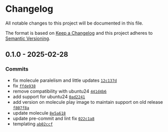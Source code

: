 # Changelog

All notable changes to this project will be documented in this file.

The format is based on [Keep a Changelog](https://keepachangelog.com/en/1.0.0/)
and this project adheres to [Semantic Versioning](https://semver.org/spec/v2.0.0.html).

## 0.1.0 - 2025-02-28

### Commits

- fix molecule paralelism and little updates [`12c137d`](https://github.com/lotusnoir/ansible-apps_fluentbit_windows/commit/12c137d136b271c75d11b861dbea856b11632840)
- fix [`ffde938`](https://github.com/lotusnoir/ansible-apps_fluentbit_windows/commit/ffde9382e664a064758f69ccaf4513226c882595)
- remove compatibility with ubuntu24 [`441d4b6`](https://github.com/lotusnoir/ansible-apps_fluentbit_windows/commit/441d4b642b4dd0e5f218c2a68ccd278779cc829f)
- add support for ubuntu24 [`0ad2241`](https://github.com/lotusnoir/ansible-apps_fluentbit_windows/commit/0ad2241ee9b2f4685921606c4d705d59cc2ba4ba)
- add version on molecule play image to maintain support on old release [`f807f8a`](https://github.com/lotusnoir/ansible-apps_fluentbit_windows/commit/f807f8a6c7611dfe79c05c969e84c7a7b7f26d2d)
- update molecule [`8e5a618`](https://github.com/lotusnoir/ansible-apps_fluentbit_windows/commit/8e5a618e71fcf6b71c64c5ac504c121669acef26)
- update pre-commit and lint fix [`022c1a8`](https://github.com/lotusnoir/ansible-apps_fluentbit_windows/commit/022c1a87f80c05fa3208124ad01fe0747dd34778)
- templating [`ab02ccf`](https://github.com/lotusnoir/ansible-apps_fluentbit_windows/commit/ab02ccf1ac490116b8c1d93f6db64d4344105dac)
